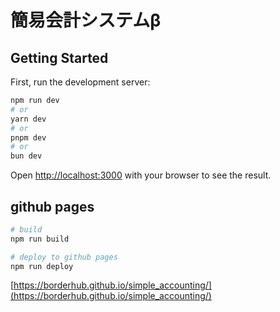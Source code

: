 # 簡易会計システムβ

## Getting Started

First, run the development server:

```bash
npm run dev
# or
yarn dev
# or
pnpm dev
# or
bun dev
```

Open [http://localhost:3000](http://localhost:3000) with your browser to see the result.

## github pages

```bash
# build
npm run build

# deploy to github pages
npm run deploy

```

[https://borderhub.github.io/simple_accounting/](https://borderhub.github.io/simple_accounting/)